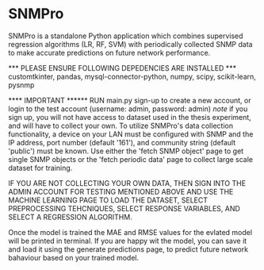 # SNMPro
SNMPro is a standalone Python application which combines supervised regression algorithms (LR, RF, SVM) with periodically collected SNMP data to make accurate predictions on future network performance.

*** PLEASE ENSURE FOLLOWING DEPEDENCIES ARE INSTALLED ***
customtkinter, pandas, mysql-connector-python, numpy, scipy, scikit-learn, pysnmp

**** IMPORTANT ******
RUN main.py
sign-up to create a new account, or login to the test account (username: admin, password: admin) *note* if you sign up, you will not have access to dataset used in the thesis experiment, and will have to collect your own.
To utilize SNMPro's data collection functionality, a device on your LAN must be configured with SNMP and the IP address, port number (default '161'), and community string (default 'public') must be known.
Use either the 'fetch SNMP object' page to get single SNMP objects or the 'fetch periodic data' page to collect large scale dataset for training.

IF YOU ARE NOT COLLECTING YOUR OWN DATA, THEN SIGN INTO THE ADMIN ACCOUNT FOR TESTING MENTIONED ABOVE AND USE THE MACHINE LEARNING PAGE TO LOAD THE DATASET, SELECT PREPROCESSING TEHCNIQUES, SELECT RESPONSE VARIABLES, AND SELECT A REGRESSION ALGORITHM.


Once the model is trained the MAE and RMSE values for the evlated model will be printed in terminal. If you are happy wit the model, you can save it and load it using the generate predictions page, to predict future network bahaviour based on your trained model.
